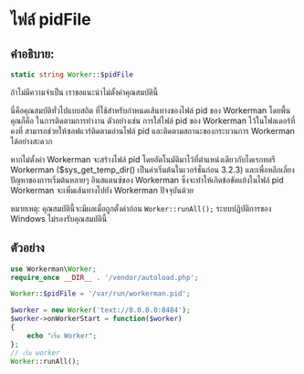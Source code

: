 # ไฟล์ pidFile
## คำอธิบาย:
```php
static string Worker::$pidFile
```
ถ้าไม่มีความจำเป็น เราขอแนะนำไม่ตั้งค่าคุณสมบัตินี้

นี่คือคุณสมบัติทั่วไปแบบสถิต ที่ใช้สำหรับกำหนดเส้นทางของไฟล์ pid ของ Workerman โดยพื้นคุณก็คือ ในการติดตามการทำงาน ตัวอย่างเช่น การใส่ไฟล์ pid ของ Workerman ไว้ในโฟลเดอร์ที่คงที่ สามารถช่วยให้ซอฟแวร์ติดตามอ่านไฟล์ pid และติดตามสถานะของกระบวนการ Workerman ได้อย่างสะดวก

หากไม่ตั้งค่า Workerman จะสร้างไฟล์ pid โดยอัตโนมัติมาไว้ที่ตำแหน่งเดียวกับไดเรกทอรี Workerman ($sys_get_temp_dir() เป็นค่าเริ่มต้นในเวอร์ชั่นก่อน 3.2.3) และเพื่อหลีกเลี่ยงปัญหาของการเริ่มต้นหลายๆ อินสแตนซ์ของ Workerman ซึ่งจะทำให้เกิดข้อขัดแย้งในไฟล์ pid Workerman จะเพิ่มเส้นทางไปยัง Workerman ปัจจุบันด้วย

หมายเหตุ: คุณสมบัตินี้จะมีผลเมื่อถูกตั้งค่าก่อน ```Worker::runAll();``` ระบบปฏิบัติการของ Windows ไม่รองรับคุณสมบัตินี้

## ตัวอย่าง

```php
use Workerman\Worker;
require_once __DIR__ . '/vendor/autoload.php';

Worker::$pidFile = '/var/run/workerman.pid';

$worker = new Worker('text://0.0.0.0:8484');
$worker->onWorkerStart = function($worker)
{
    echo "เริ่ม Worker";
};
// เริ่ม worker
Worker::runAll();
```
